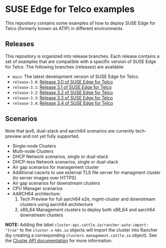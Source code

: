 # SUSE Edge for Telco examples

This repository contains some examples of how to deploy SUSE Edge for Telco (formerly known as ATIP) in different environments.

## Releases

This repository is organized into release branches. Each release contains a set of examples that are compatible with a specific version of SUSE Edge for Telco.
The following branches (releases) are available:

- `main`: The latest development version of SUSE Edge for Telco.
- `release-3.0`: [Release 3.0 of SUSE Edge for Telco](https://github.com/suse-edge/atip/tree/release-3.0)
- `release-3.1`: [Release 3.1 of SUSE Edge for Telco](https://github.com/suse-edge/atip/tree/release-3.1)
- `release-3.2`: [Release 3.2 of SUSE Edge for Telco](https://github.com/suse-edge/atip/tree/release-3.2)
- `release-3.3`: [Release 3.3 of SUSE Edge for Telco](https://github.com/suse-edge/atip/tree/release-3.3)
- `release-3.4`: [Release 3.4 of SUSE Edge for Telco](https://github.com/suse-edge/atip/tree/release-3.4)

## Scenarios

Note that ipv6, dual-stack and aarch64 scenarios are currently tech-preview and not yet fully supported.

- Single-node Clusters
- Multi-node Clusters
- DHCP Network scenarios, single or dual-stack
- DHCP-less Network scenarios, single or dual-stack
- Air gap scenarios for management cluster
- Additional cacerts to use external TLS file server for managment cluster (to server images over HTTPS)
- Air gap scenarios for downstream clusters
- CPU Manager scenarios
- AARCH64 architecture:
  1. Tech Preview for full aarch64 e2e, mgmt-cluster and downstream clusters using aarch64 architecture
  2. x86_64 Management clusters to deploy both x86_64 and aarch64 downstream clusters

**NOTE:** Adding the label `cluster-api.cattle.io/rancher-auto-import: "true"` to the `cluster.x-k8s.io` objects will import the cluster
into Rancher (by creating a corresponding `clusters.management.cattle.io` object).
See the [Cluster API documentation](https://documentation.suse.com/cloudnative/cluster-api/latest/en/tutorials/first-cluster.html#_mark_namespace_for_auto_import) for more information.

